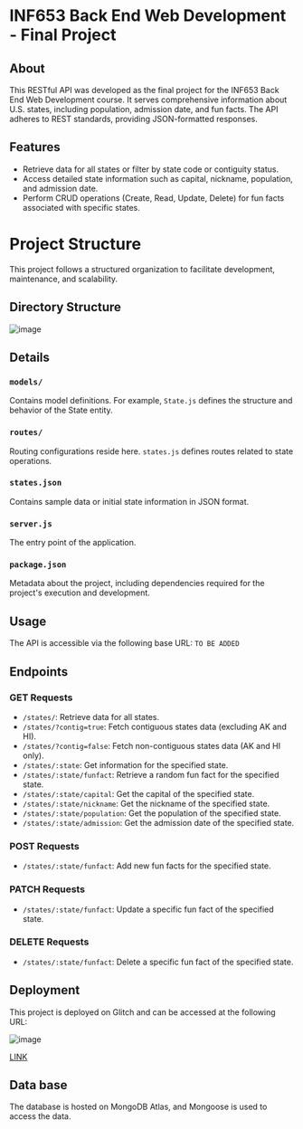 # INF653 Back End Web Development - Final Project

## About

This RESTful API was developed as the final project for the INF653 Back End Web Development course. It serves comprehensive information about U.S. states, including population, admission date, and fun facts. The API adheres to REST standards, providing JSON-formatted responses.

## Features

- Retrieve data for all states or filter by state code or contiguity status.
- Access detailed state information such as capital, nickname, population, and admission date.
- Perform CRUD operations (Create, Read, Update, Delete) for fun facts associated with specific states.

# Project Structure

This project follows a structured organization to facilitate development, maintenance, and scalability.

## Directory Structure



![image](https://github.com/v-gup23/INF653-final-project-api/assets/143101323/b5bab345-f29b-49dc-a875-10a01785d5c7)



## Details

### `models/`
   Contains model definitions. For example, `State.js` defines the structure and behavior of the State entity.

### `routes/`
   Routing configurations reside here. `states.js` defines routes related to state operations.

### `states.json`
   Contains sample data or initial state information in JSON format.

### `server.js`
   The entry point of the application.

### `package.json`
   Metadata about the project, including dependencies required for the project's execution and development.



## Usage

The API is accessible via the following base URL: `TO BE ADDED`

## Endpoints

### GET Requests

- `/states/`: Retrieve data for all states.
- `/states/?contig=true`: Fetch contiguous states data (excluding AK and HI).
- `/states/?contig=false`: Fetch non-contiguous states data (AK and HI only).
- `/states/:state`: Get information for the specified state.
- `/states/:state/funfact`: Retrieve a random fun fact for the specified state.
- `/states/:state/capital`: Get the capital of the specified state.
- `/states/:state/nickname`: Get the nickname of the specified state.
- `/states/:state/population`: Get the population of the specified state.
- `/states/:state/admission`: Get the admission date of the specified state.

### POST Requests

- `/states/:state/funfact`: Add new fun facts for the specified state.

### PATCH Requests

- `/states/:state/funfact`: Update a specific fun fact of the specified state.

### DELETE Requests

- `/states/:state/funfact`: Delete a specific fun fact of the specified state.

## Deployment

This project is deployed on Glitch and can be accessed at the following URL:

![image](https://github.com/v-gup23/INF653-final-project-api/assets/143101323/583b42b9-673e-4ae9-be75-17f7281562fa)

[LINK](https://inf653-final-project-api.onrender.com/)


## Data base
The database is hosted on MongoDB Atlas, and Mongoose is used to access the data.
